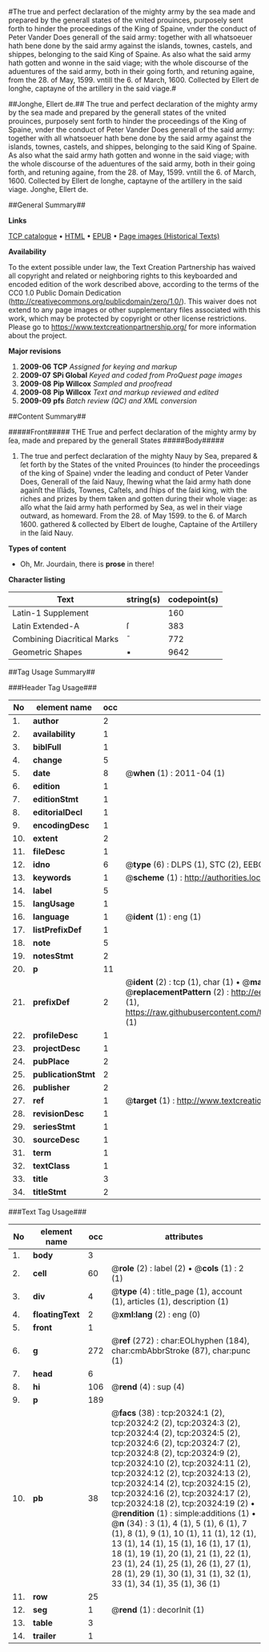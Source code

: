 #The true and perfect declaration of the mighty army by the sea made and prepared by the generall states of the vnited prouinces, purposely sent forth to hinder the proceedings of the King of Spaine, vnder the conduct of Peter Vander Does generall of the said army: together with all whatsoeuer hath bene done by the said army against the islands, townes, castels, and shippes, belonging to the said King of Spaine. As also what the said army hath gotten and wonne in the said viage; with the whole discourse of the aduentures of the said army, both in their going forth, and retuning againe, from the 28. of May, 1599. vntill the 6. of March, 1600. Collected by Ellert de Ionghe, captayne of the artillery in the said viage.#

##Jonghe, Ellert de.##
The true and perfect declaration of the mighty army by the sea made and prepared by the generall states of the vnited prouinces, purposely sent forth to hinder the proceedings of the King of Spaine, vnder the conduct of Peter Vander Does generall of the said army: together with all whatsoeuer hath bene done by the said army against the islands, townes, castels, and shippes, belonging to the said King of Spaine. As also what the said army hath gotten and wonne in the said viage; with the whole discourse of the aduentures of the said army, both in their going forth, and retuning againe, from the 28. of May, 1599. vntill the 6. of March, 1600. Collected by Ellert de Ionghe, captayne of the artillery in the said viage.
Jonghe, Ellert de.

##General Summary##

**Links**

[TCP catalogue](http://www.ota.ox.ac.uk/tcp/)  • 
[HTML](http://tei.it.ox.ac.uk/tcp/Texts-HTML/free/A04/A04630.html)  • 
[EPUB](http://tei.it.ox.ac.uk/tcp/Texts-EPUB/free/A04/A04630.epub) • 
[Page images (Historical Texts)](https://historicaltexts.jisc.ac.uk/eebo-99854869e)

**Availability**

To the extent possible under law, the Text Creation Partnership has waived all copyright and related or neighboring rights to this keyboarded and encoded edition of the work described above, according to the terms of the CC0 1.0 Public Domain Dedication (http://creativecommons.org/publicdomain/zero/1.0/). This waiver does not extend to any page images or other supplementary files associated with this work, which may be protected by copyright or other license restrictions. Please go to https://www.textcreationpartnership.org/ for more information about the project.

**Major revisions**

1. __2009-06__ __TCP__ *Assigned for keying and markup*
1. __2009-07__ __SPi Global__ *Keyed and coded from ProQuest page images*
1. __2009-08__ __Pip Willcox__ *Sampled and proofread*
1. __2009-08__ __Pip Willcox__ *Text and markup reviewed and edited*
1. __2009-09__ __pfs__ *Batch review (QC) and XML conversion*

##Content Summary##

#####Front#####
THE True and perfect declaration of the mighty army by ſea, made and prepared by the generall States
#####Body#####

1. The true and perfect declaration of the mighty Nauy by Sea, prepared & ſet forth by the States of the vnited Prouinces (to hinder the proceedings of the king of Spaine) vnder the leading and conduct of Peter Vander Does, Generall of the ſaid Nauy, ſhewing what the ſaid army hath done againſt the Iſlāds, Townes, Caſtels, and ſhips of the ſaid king, with the riches and prizes by them taken and gotten during their whole viage: as alſo what the ſaid army hath performed by Sea, as wel in their viage outward, as homeward. From the 28. of May 1599. to the 6. of March 1600. gathered & collected by Elbert de Ioughe, Captaine of the Artillery in the ſaid Nauy.

**Types of content**

  * Oh, Mr. Jourdain, there is **prose** in there!

**Character listing**


|Text|string(s)|codepoint(s)|
|---|---|---|
|Latin-1 Supplement| |160|
|Latin Extended-A|ſ|383|
|Combining             Diacritical Marks|̄|772|
|Geometric Shapes|▪|9642|

##Tag Usage Summary##

###Header Tag Usage###

|No|element name|occ|attributes|
|---|---|---|---|
|1.|__author__|2||
|2.|__availability__|1||
|3.|__biblFull__|1||
|4.|__change__|5||
|5.|__date__|8| @__when__ (1) : 2011-04 (1)|
|6.|__edition__|1||
|7.|__editionStmt__|1||
|8.|__editorialDecl__|1||
|9.|__encodingDesc__|1||
|10.|__extent__|2||
|11.|__fileDesc__|1||
|12.|__idno__|6| @__type__ (6) : DLPS (1), STC (2), EEBO-CITATION (1), PROQUEST (1), VID (1)|
|13.|__keywords__|1| @__scheme__ (1) : http://authorities.loc.gov/ (1)|
|14.|__label__|5||
|15.|__langUsage__|1||
|16.|__language__|1| @__ident__ (1) : eng (1)|
|17.|__listPrefixDef__|1||
|18.|__note__|5||
|19.|__notesStmt__|2||
|20.|__p__|11||
|21.|__prefixDef__|2| @__ident__ (2) : tcp (1), char (1)  •  @__matchPattern__ (2) : ([0-9\-]+):([0-9IVX]+) (1), (.+) (1)  •  @__replacementPattern__ (2) : http://eebo.chadwyck.com/downloadtiff?vid=$1&page=$2 (1), https://raw.githubusercontent.com/textcreationpartnership/Texts/master/tcpchars.xml#$1 (1)|
|22.|__profileDesc__|1||
|23.|__projectDesc__|1||
|24.|__pubPlace__|2||
|25.|__publicationStmt__|2||
|26.|__publisher__|2||
|27.|__ref__|1| @__target__ (1) : http://www.textcreationpartnership.org/docs/. (1)|
|28.|__revisionDesc__|1||
|29.|__seriesStmt__|1||
|30.|__sourceDesc__|1||
|31.|__term__|1||
|32.|__textClass__|1||
|33.|__title__|3||
|34.|__titleStmt__|2||


###Text Tag Usage###

|No|element name|occ|attributes|
|---|---|---|---|
|1.|__body__|3||
|2.|__cell__|60| @__role__ (2) : label (2)  •  @__cols__ (1) : 2 (1)|
|3.|__div__|4| @__type__ (4) : title_page (1), account (1), articles (1), description (1)|
|4.|__floatingText__|2| @__xml:lang__ (2) : eng (0)|
|5.|__front__|1||
|6.|__g__|272| @__ref__ (272) : char:EOLhyphen (184), char:cmbAbbrStroke (87), char:punc (1)|
|7.|__head__|6||
|8.|__hi__|106| @__rend__ (4) : sup (4)|
|9.|__p__|189||
|10.|__pb__|38| @__facs__ (38) : tcp:20324:1 (2), tcp:20324:2 (2), tcp:20324:3 (2), tcp:20324:4 (2), tcp:20324:5 (2), tcp:20324:6 (2), tcp:20324:7 (2), tcp:20324:8 (2), tcp:20324:9 (2), tcp:20324:10 (2), tcp:20324:11 (2), tcp:20324:12 (2), tcp:20324:13 (2), tcp:20324:14 (2), tcp:20324:15 (2), tcp:20324:16 (2), tcp:20324:17 (2), tcp:20324:18 (2), tcp:20324:19 (2)  •  @__rendition__ (1) : simple:additions (1)  •  @__n__ (34) : 3 (1), 4 (1), 5 (1), 6 (1), 7 (1), 8 (1), 9 (1), 10 (1), 11 (1), 12 (1), 13 (1), 14 (1), 15 (1), 16 (1), 17 (1), 18 (1), 19 (1), 20 (1), 21 (1), 22 (1), 23 (1), 24 (1), 25 (1), 26 (1), 27 (1), 28 (1), 29 (1), 30 (1), 31 (1), 32 (1), 33 (1), 34 (1), 35 (1), 36 (1)|
|11.|__row__|25||
|12.|__seg__|1| @__rend__ (1) : decorInit (1)|
|13.|__table__|3||
|14.|__trailer__|1||
